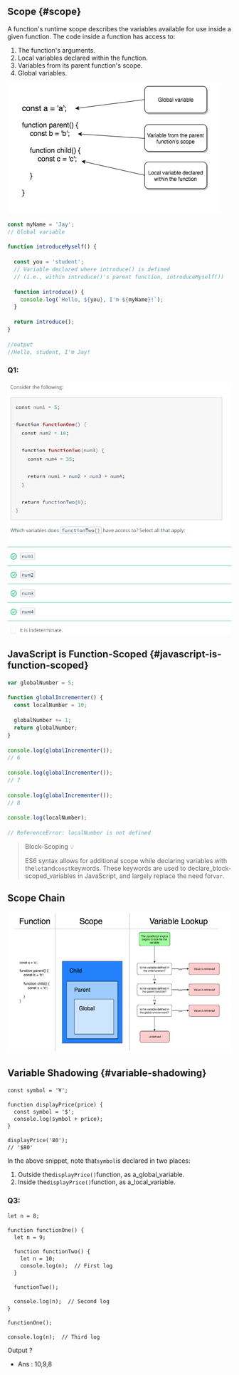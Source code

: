 ## Scope {#scope}

A function's runtime scope describes the variables available for use inside a given function. The code inside a function has access to:

1. The function's arguments.
2. Local variables declared within the function.
3. Variables from its parent function's scope.
4. Global variables.

![](/assets/L2_3_Scope.png)

```js
const myName = 'Jay';
// Global variable

function introduceMyself() {

  const you = 'student';
  // Variable declared where introduce() is defined
  // (i.e., within introduce()'s parent function, introduceMyself())

  function introduce() {
    console.log(`Hello, ${you}, I'm ${myName}!`);
  }

  return introduce();
}

//output
//Hello, student, I'm Jay!
```



### Q1:

![](/assets/L2_3Q1.png)



## JavaScript is Function-Scoped {#javascript-is-function-scoped}

```js
var globalNumber = 5;

function globalIncrementer() {
  const localNumber = 10;

  globalNumber += 1;
  return globalNumber;
}

console.log(globalIncrementer());
// 6

console.log(globalIncrementer());
// 7

console.log(globalIncrementer());
// 8

console.log(localNumber);

// ReferenceError: localNumber is not defined
```

> Block-Scoping 💡
>
> ES6 syntax allows for additional scope while declaring variables with the`let`and`const`keywords. These keywords are used to declare_block-scoped_variables in JavaScript, and largely replace the need for`var`.



## Scope Chain

![](/assets/L2_3Chain.png)

## Variable Shadowing {#variable-shadowing}



```
const symbol = '¥';

function displayPrice(price) {
  const symbol = '$';
  console.log(symbol + price);
}

displayPrice('80');
// '$80'
```

In the above snippet, note that`symbol`is declared in two places:

1. Outside the`displayPrice()`function, as a_global_variable.
2. Inside the`displayPrice()`function, as a_local_variable.

### Q3:

```
let n = 8;

function functionOne() {
  let n = 9;

  function functionTwo() {
    let n = 10;
    console.log(n);  // First log
  }

  functionTwo();

  console.log(n);  // Second log
}

functionOne();

console.log(n);  // Third log
```

Output ?

* Ans : 10,9,8



